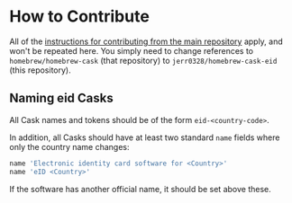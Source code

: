 # How to Contribute

All of the [instructions for contributing from the main repository](https://github.com/Homebrew/homebrew-cask/blob/master/CONTRIBUTING.md) apply, and won't be repeated here. You simply need to change references to `homebrew/homebrew-cask` (that repository) to `jerr0328/homebrew-cask-eid` (this repository).

## Naming eid Casks

All Cask names and tokens should be of the form `eid-<country-code>`.

In addition, all Casks should have at least two standard `name` fields where only the country name changes:

```ruby
name 'Electronic identity card software for <Country>'
name 'eID <Country>'
```

If the software has another official name, it should be set above these.
